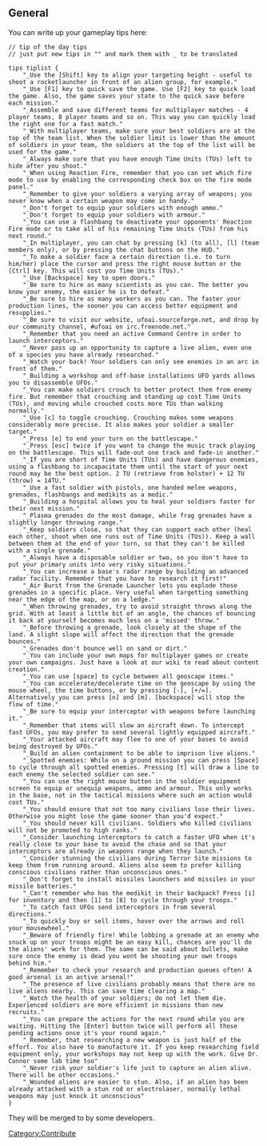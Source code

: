 ## General

You can write up your gameplay tips here:

    // tip of the day tips
    // just put new tips in "" and mark them with _ to be translated

    tips tiplist {
        "_Use the [Shift] key to align your targeting height - useful to shoot a rocketlauncher in front of an alien group, for example."
        "_Use [F1] key to quick save the game. Use [F2] key to quick load the game. Also, the game saves your state to the quick save before each mission."
        "_Assemble and save different teams for multiplayer matches - 4 player teams, 8 player teams and so on. This way you can quickly load the right one for a fast match."
        "_With multiplayer teams, make sure your best soldiers are at the top of the team list. When the soldier limit is lower than the amount of soldiers in your team, the soldiers at the top of the list will be used for the game."
        "_Always make sure that you have enough Time Units (TUs) left to hide after you shoot."
        "_When using Reaction Fire, remember that you can set which fire mode to use by enabling the corresponding check box on the fire mode panel."
        "_Remember to give your soldiers a varying array of weapons; you never know when a certain weapon may come in handy."
        "_Don't forget to equip your soldiers with enough ammo."
        "_Don't forget to equip your soldiers with armour."
        "_You can use a flashbang to deactivate your opponents' Reaction Fire mode or to take all of his remaining Time Units (TUs) from his next round."
        "_In multiplayer, you can chat by pressing [k] (to all), [l] (team members only), or by pressing the chat buttons on the HUD."
        "_To make a soldier face a certain direction (i.e. to turn him/her) place the cursor and press the right mouse button or the [Ctrl] key. This will cost you Time Units (TUs)."
        "_Use [Backspace] key to open doors."
        "_Be sure to hire as many scientists as you can. The better you know your enemy, the easier he is to defeat."
        "_Be sure to hire as many workers as you can. The faster your production lines, the sooner you can access better equipment and resupplies."
        "_Be sure to visit our website, ufoai.sourceforge.net, and drop by our community channel, #ufoai on irc.freenode.net."
        "_Remember that you need an active Command Centre in order to launch interceptors."
        "_Never pass up an opportunity to capture a live alien, even one of a species you have already researched."
        "_Watch your back! Your soldiers can only see enemies in an arc in front of them."
        "_Building a workshop and off-base installations UFO yards allows you to disassemble UFOs."
        "_You can make soldiers crouch to better protect them from enemy fire. But remember that crouching and standing up cost Time Units (TUs), and moving while crouched costs more TUs than walking normally."
        "_Use [c] to toggle crouching. Crouching makes some weapons considerably more precise. It also makes your soldier a smaller target."
        "_Press [e] to end your turn on the battlescape."
        "_Press [esc] twice if you want to change the music track playing on the battlescape. This will fade-out one track and fade-in another."
        "_If you are short of Time Units (TUs) and have dangerous enemies, using a flashbang to incapacitate them until the start of your next round may be the best option. 2 TU (retrieve from holster) + 12 TU (throw) = 14TU."
        "_Use a fast soldier with pistols, one handed melee weapons, grenades, flashbangs and medikits as a medic."
        "_Building a hospital allows you to heal your soldiers faster for their next mission."
        "_Plasma grenades do the most damage, while frag grenades have a slightly longer throwing range."
        "_Keep soldiers close, so that they can support each other (heal each other, shoot when one runs out of Time Units (TUs)). Keep a wall between them at the end of your turn, so that they can't be killed with a single grenade."
        "_Always have a disposable soldier or two, so you don't have to put your primary units into very risky situations."
        "_You can increase a base's radar range by building an advanced radar facility. Remember that you have to research it first!"
        "_Air Burst from the Grenade Launcher lets you explode those grenades in a specific place. Very useful when targetting something near the edge of the map, or on a ledge."
        "_When throwing grenades, try to avoid straight throws along the grid. With at least a little bit of an angle, the chances of bouncing it back at yourself becomes much less on a 'missed' throw."
        "_Before throwing a grenade, look closely at the shape of the land. A slight slope will affect the direction that the grenade bounces."
        "_Grenades don't bounce well on sand or dirt."
        "_You can include your own maps for multiplayer games or create your own campaigns. Just have a look at our wiki to read about content creation."
        "_You can use [space] to cycle between all geoscape items."
        "_You can accelerate/decelerate time on the geoscape by using the mouse wheel, the time buttons, or by pressing [-], [+/=]. Alternatively you can press [n] and [m]. [backspace] will stop the flow of time."
        "_Be sure to equip your interceptor with weapons before launching it."
        "_Remember that items will slow an aircraft down. To intercept fast UFOs, you may prefer to send several lightly equipped aircraft."
        "_Your attacked aircraft may flee to one of your bases to avoid being destroyed by UFOs."
        "_Build an alien containment to be able to imprison live aliens."
        "_Spotted enemies: While on a ground mission you can press [Space] to cycle through all spotted enemies. Pressing [t] will draw a line to each enemy the selected soldier can see."
        "_You can use the right mouse button in the soldier equipment screen to equip or unequip weapons, ammo and armour. This only works in the base, not in the tactical missions where such an action would cost TUs."
        "_You should ensure that not too many civilians lose their lives. Otherwise you might lose the game sooner than you'd expect."
        "_You should never kill civilians. Soldiers who killed civilians will not be promoted to high ranks."
        "_Consider launching interceptors to catch a faster UFO when it's really close to your base to avoid the chase and so that your interceptors are already in weapons range when they launch."
        "_Consider stunning the civilians during Terror Site missions to keep them from running around. Aliens also seem to prefer killing conscious civilians rather than unconscious ones."
        "_Don't forget to install missiles launchers and missiles in your missile batteries."
        "_Can't remember who has the medikit in their backpack? Press [i] for inventory and then [1] to [8] to cycle through your troops."
        "_To catch fast UFOs send interceptors in from several directions."
        "_To quickly buy or sell items, hover over the arrows and roll your mousewheel."
        "_Beware of friendly fire! While lobbing a grenade at an enemy who snuck up on your troops might be an easy kill, chances are you'll do the aliens' work for them. The same can be said about bullets, make sure once the enemy is dead you wont be shooting your own troops behind him."
        "_Remember to check your research and production queues often! A good arsenal is an active arsenal!"
        "_The presence of live civilians probably means that there are no live aliens nearby. This can save time clearing a map."
        "_Watch the health of your soldiers; do not let them die. Experienced soldiers are more efficient in missions than new recruits."
        "_You can prepare the actions for the next round while you are waiting. Hitting the [Enter] button twice will perform all those pending actions once it's your round again."
        "_Remember, that researching a new weapon is just half of the effort. You also have to manufacture it. If you keep researching field equipment only, your workshops may not keep up with the work. Give Dr. Connor some lab time too"
        "_Never risk your soldier's life just to capture an alien alive. There will be other occasions."
        "_Wounded aliens are easier to stun. Also, if an alien has been already attacked with a stun rod or electrolaser, normally lethal weapons may just knock it unconscious"
    }

They will be merged to by some developers.

[Category:Contribute](Category:Contribute "wikilink")
